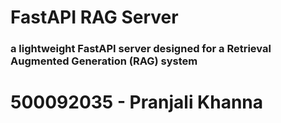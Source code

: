 # **FastAPI RAG Server**  
### a lightweight FastAPI server designed for a Retrieval Augmented Generation (RAG) system

# 500092035 - Pranjali Khanna
